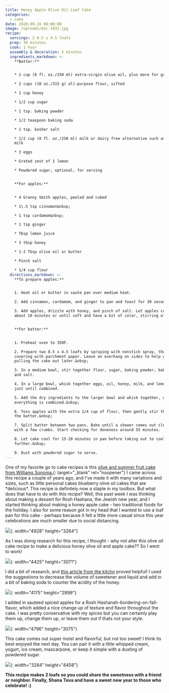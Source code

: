 ```yaml
---
title: Honey Apple Olive Oil Loaf Cake
categories:
  - cake
date: 2020-09-16 00:00:00
image: /uploads/dsc-1032.jpg
recipe:
  servings: 2 8.5 x 4.5 loafs
  prep: 30 minutes
  cook: 1 hour
  assembly & decoration: 5 minutes
  ingredients_markdown: >-
    **Batter:**


    * 1 cup (8 fl. oz./250 ml) extra-virgin olive oil, plus more for greasing

    * 2 cups (10 oz./315 g) all-purpose flour, sifted

    * 1 cup honey

    * 1/2 cup sugar

    * 1 tsp. baking powder

    * 1/2 teaspoon baking soda

    * 1 tsp. kosher salt

    * 1/2 cup (8 fl. oz./250 ml) milk or dairy free alternative such as almond
    milk

    * 3 eggs

    * Grated zest of 1 lemon

    * Powdered sugar, optional, for serving


    **For apples:**


    * 4 Granny Smith apples, peeled and cubed

    * 1\.5 tsp cinnamon&nbsp;

    * 1 tsp cardamom&nbsp;

    * 1 tsp ginger

    * Tbsp lemon juice

    * 3 tbsp honey

    * 1-2 Tbsp olive oil or butter

    * Pinch salt

    * 1/4 cup flour
  directions_markdown: >-
    **To prepare apples:**


    1. Heat oil or butter in saute pan over medium heat.

    2. Add cinnamon, cardamom, and ginger to pan and toast for 30 seconds.

    3. Add apples, drizzle with honey, and pinch of salt. Let apples cook for
    about 10 minutes or until soft and have a bit of color, stirring often.


    **For batter:**


    1. Preheat oven to 350F.

    2. Prepare two 8.5 x 4.5 loafs by spraying with nonstick spray, then
    covering with parchment paper. Leave an overhang on sides to help with
    pulling the cake out later.&nbsp;

    3. In a medium bowl, stir together flour, sugar, baking powder, baking soda,
    and salt.

    4. In a large bowl, whisk together eggs, oil, honey, milk, and lemon zest,
    just until combined.

    5. Add the dry ingredients to the larger bowl and whisk together, until
    everything is combined.&nbsp;

    6. Toss apples with the extra 1/4 cup of flour, then gently stir them into
    the batter.&nbsp;

    7. Split batter between two pans. Bake until a skewer comes out clean or
    with a few crumbs. Start checking for doneness around 55 minutes.

    8. Let cake cool for 15-20 minutes in pan before taking out to cool
    further.&nbsp;

    9. Dust with powdered sugar to serve.
---
```


One of my favorite go to cake recipes is this [olive and summer fruit cake from Williams Sonoma.](https://blog.williams-sonoma.com/olive-oil-cake-with-summer-fruit-recipe/){: target="_blank" rel="noopener"}&nbsp;I came across this recipe a couple of years ago, and I've made it with many variations and sizes, such as little personal cakes blueberry olive oil cakes that are \*delicious\*. This recipe is definitely now a staple in my toolbox. But what does that have to do with this recipe? Well, this past week I was thinking about making a dessert for Rosh Hashana, the Jewish new year, and I started thinking about making a honey apple cake - two traditional foods for the holiday. I also for some reason got in my head that I wanted to use a loaf pan for this cake - perhaps because it felt a little more casual since this year celebrations are much smaller due to social distancing.

![](/uploads/dsc-0995.jpg){: width="4928" height="3264"}

As I was doing research for this recipe, I thought - why not alter this olive oil cake recipe to make a delicious honey olive oil and apple cake?? So I went to work\!

![](/uploads/dsc-1002.jpg){: width="4425" height="3071"}

I did a bit of research, and [this article from the kitchn](https://www.thekitchn.com/4-rules-for-successfully-swapping-honey-for-sugar-in-any-baked-goods-230156)&nbsp;proved helpful\! I used the suggestions to decrease the volume of sweetener and liquid and add in a bit of baking soda to counter the acidity of the honey.

![](/uploads/dsc-1005.jpg){: width="4175" height="2999"}

I added in sauteed spiced apples for a Rosh Hashanah-bordering-on-fall-flavor, which added a nice change up of texture and flavor throughout the cake. I was pretty conservative with my spices but you can certainly play them up, change them up, or leave them out if thats not your style.

![](/uploads/dsc-1006.jpg){: width="4796" height="3075"}

This cake comes out super moist and flavorful, but not too sweet\! I think its best enjoyed the next day. You can pair it with a little whipped cream, yogurt, ice cream, mascarpone, or keep it simple with a dusting of powdered sugar.

![](/uploads/dsc-1029.jpg){: width="3264" height="4458"}

**This recipe makes 2 loafs so you could share the sweetness with a friend or neighbor. Finally, Shana Tova and have a sweet new year to those who celebrate\! :)**